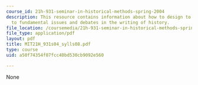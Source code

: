 ```yaml
---
course_id: 21h-931-seminar-in-historical-methods-spring-2004
description: This resource contains information about how to design to introduce students
  to fundamental issues and debates in the writing of history.
file_location: /coursemedia/21h-931-seminar-in-historical-methods-spring-2004/a50f74354f07fcc40bd530cb9092e560_MIT21H_931s04_sylls08.pdf
file_type: application/pdf
layout: pdf
title: MIT21H_931s04_sylls08.pdf
type: course
uid: a50f74354f07fcc40bd530cb9092e560

---
```

None